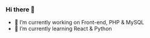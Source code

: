 ### Hi there 👋

- 🔭 I’m currently working on Front-end, PHP & MySQL
- 🌱 I’m currently learning React & Python

